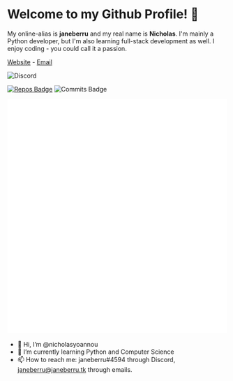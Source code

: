 # Welcome to my Github Profile! 👋
My online-alias is **janeberru** and my real name is **Nicholas**. I'm mainly a Python developer, but I'm also learning full-stack development as well. I enjoy coding - you could call it a passion.

[Website](https://janeber.ru) - [Email](janeberru@janeber.ru)

![Discord](https://discord.c99.nl/widget/theme-5/717382170204700723.png)

[![Repos Badge](https://badges.pufler.dev/repos/nicholasyoannou)](https://badges.pufler.dev) ![Commits Badge](https://badges.pufler.dev/commits/monthly/nicholasyoannou)

![Metrics](https://github.com/nicholasyoannou/nicholasyoannou/blob/main/github-metrics.svg)


- 👋 Hi, I’m @nicholasyoannou
- 🌱 I’m currently learning Python and Computer Science
- 📫 How to reach me: janeberru#4594 through Discord, janeberru@janeberru.tk through emails. 
